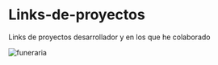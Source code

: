 # Links-de-proyectos
Links de proyectos desarrollador  y en los que he colaborado


![funeraria](https://user-images.githubusercontent.com/108100332/235714008-1868b9e5-6242-44c9-9f18-115e9932a368.png)

